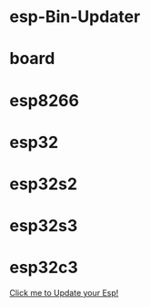 # esp-Bin-Updater
# board

# esp8266
# esp32
# esp32s2
# esp32s3
# esp32c3

[Click me to Update your Esp!](https://mugiwara-v2.github.io/esp32-s2-Bin-Updater/)

